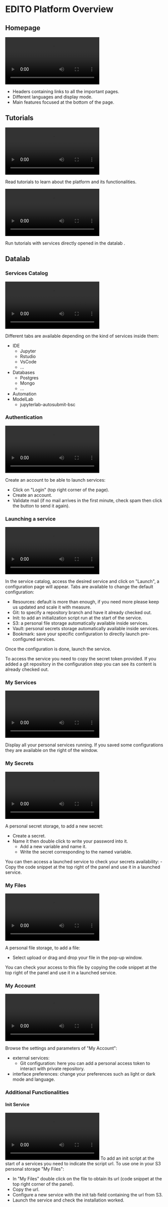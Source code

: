# EDITO Platform Overview
## Homepage

![](assets/1-Homepage.mp4)

- Headers containing links to all the important pages.
- Different languages and display mode.
- Main features focused at the bottom of the page.

## Tutorials

![](assets/2-Tutorials-Read.mp4)

Read tutorials to learn about the platform and its functionalities. 

![](assets/11-Tutorials-run-service.mp4)

Run tutorials with services directly opened in the datalab .

## Datalab
### Services Catalog

![](assets/3-Datalab-Services-Catalog.mp4)

Different tabs are available depending on the kind of services inside them:
- IDE
    - Jupyter
    - Rstudio
    - VsCode
    - ...
- Databases
    - Postgres
    - Mongo
    - ...
- Automation
- ModelLab
    - jupyterlab-autosubmit-bsc


### Authentication

![](assets/4-Datalab-Authentification.mp4)

Create an account to be able to launch services:
- Click on "Login" (top right corner of the page).
- Create an account.
- Validate mail (if no mail arrives in the first minute, check spam then click the button to send it again).


### Launching a service

![](assets/5-Datalab-Launch-Service.mp4)

In the service catalog, access the desired service and click on "Launch", a configuration page will appear.
Tabs are available to change the default configuration:
- Resources: default is more than enough, if you need more please keep us updated and scale it with measure.
- Git: to specify a repository branch and have it already checked out.
- Init: to add an initialization script run at the start of the service.
- S3: a personal file storage automatically available inside services.
- Vault: personal secrets storage automatically available inside services.
- Bookmark: save your specific configuration to directly launch pre-configured services.

Once the configuration is done, launch the service.

To access the service you need to copy the secret token provided. If you added a git repository in the configuration step you can see its content is already checked out.

### My Services

![](assets/6-Datalab-My-Services.mp4)

Display all your personal services running.
If you saved some configurations they are available on the right of the window.

### My Secrets

![](assets/7-Datalab-My-Secrets.mp4)

A personal secret storage, to add a new secret:
- Create a secret.
- Name it then double click to write your password into it.
    - Add a new variable and name it.
    - Write the secret corresponding to the named variable.

You can then access a launched service to check your secrets availability:
    - Copy the code snippet at the top right of the panel and use it in a launched service.
    
### My Files

![](assets/8-Datalab-My-Files.mp4)

A personal file storage, to add a file:
- Select upload or drag and drop your file in the pop-up window.

You can check your access to this file by copying the code snippet at the top right of the panel and use it in a launched service.

### My Account

![](assets/9-Datalab-My-Account.mp4)

Browse the settings and parameters of "My Account":
- external services:
    - Git configuration: here you can add a personal access token to interact with private repository.
- interface preferences: change your preferences such as light or dark mode and language.


### Additional Functionalities

#### Init Service

![](assets/10-Datalab-Additional-Init.mp4)
To add an init script at the start of a services you need to indicate the script url. To use one in your S3 personal storage "My Files":
- In "My Files" double click on the file to obtain its url (code snippet at the top right corner of the panel).
- Copy the url.
- Configure a new service with the init tab field containing the url from S3.
- Launch the service and check the installation worked.
